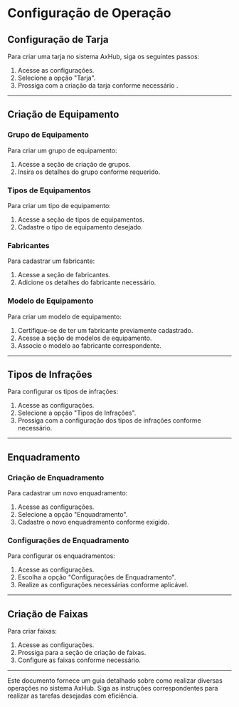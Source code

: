 # Configuração de Operação

## Configuração de Tarja

Para criar uma tarja no sistema AxHub, siga os seguintes passos:

1. Acesse as configurações.
2. Selecione a opção "Tarja".
3. Prossiga com a criação da tarja conforme necessário .

---

## Criação de Equipamento

### Grupo de Equipamento

Para criar um grupo de equipamento:

1. Acesse a seção de criação de grupos.
2. Insira os detalhes do grupo conforme requerido.

### Tipos de Equipamentos

Para criar um tipo de equipamento:

1. Acesse a seção de tipos de equipamentos.
2. Cadastre o tipo de equipamento desejado.

### Fabricantes

Para cadastrar um fabricante:

1. Acesse a seção de fabricantes.
2. Adicione os detalhes do fabricante necessário.

### Modelo de Equipamento

Para criar um modelo de equipamento:

1. Certifique-se de ter um fabricante previamente cadastrado.
2. Acesse a seção de modelos de equipamento.
3. Associe o modelo ao fabricante correspondente.

---

## Tipos de Infrações

Para configurar os tipos de infrações:

1. Acesse as configurações.
2. Selecione a opção "Tipos de Infrações".
3. Prossiga com a configuração dos tipos de infrações conforme necessário.

---

## Enquadramento

### Criação de Enquadramento

Para cadastrar um novo enquadramento:

1. Acesse as configurações.
2. Selecione a opção "Enquadramento".
3. Cadastre o novo enquadramento conforme exigido.

### Configurações de Enquadramento

Para configurar os enquadramentos:

1. Acesse as configurações.
2. Escolha a opção "Configurações de Enquadramento".
3. Realize as configurações necessárias conforme aplicável.

---

## Criação de Faixas

Para criar faixas:

1. Acesse as configurações.
2. Prossiga para a seção de criação de faixas.
3. Configure as faixas conforme necessário.

---

Este documento fornece um guia detalhado sobre como realizar diversas operações no sistema AxHub. Siga as instruções correspondentes para realizar as tarefas desejadas com eficiência.